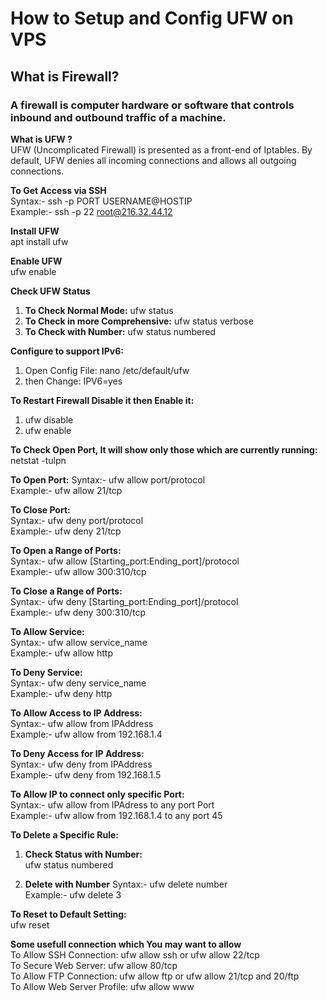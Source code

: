 # **How to Setup and Config UFW on VPS**  

## **What is Firewall?**  

### A firewall is computer hardware or software that controls inbound and outbound traffic of a machine.  

**What is UFW ?**  
UFW (Uncomplicated Firewall) is presented as a front-end of Iptables. By default, UFW denies all incoming connections and allows all outgoing connections.  

**To Get Access via SSH**  
Syntax:- ssh -p PORT USERNAME@HOSTIP  
Example:- ssh -p 22 root@216.32.44.12  

**Install UFW**  
apt install ufw   

**Enable UFW**  
ufw enable  

**Check UFW Status**  
1. **To Check Normal Mode:** ufw status 
2. **To Check in more Comprehensive:** ufw status verbose  
3. **To Check with Number:** ufw status numbered  

**Configure to support IPv6:**
1. Open Config File: nano /etc/default/ufw  
2. then Change: IPV6=yes  

**To Restart Firewall Disable it then Enable it:**  
1. ufw disable  
2. ufw enable  

**To Check Open Port, It will show only those which are currently running:**  
netstat -tulpn  

**To Open Port:**
Syntax:- ufw allow port/protocol  
Example:- ufw allow 21/tcp  

**To Close Port:**  
Syntax:- ufw deny port/protocol  
Example:- ufw deny 21/tcp  

**To Open a Range of Ports:**  
Syntax:- ufw allow [Starting_port:Ending_port]/protocol  
Example:- ufw allow 300:310/tcp  

**To Close a Range of Ports:**  
Syntax:- ufw deny [Starting_port:Ending_port]/protocol  
Example:- ufw deny 300:310/tcp  

**To Allow Service:**  
Syntax:- ufw allow service_name  
Example:- ufw allow http  

**To Deny Service:**  
Syntax:- ufw deny service_name  
Example:- ufw deny http  

**To Allow Access to IP Address:**  
Syntax:- ufw allow from IPAddress  
Example:- ufw allow from 192.168.1.4  

**To Deny Access for IP Address:**  
Syntax:- ufw deny from IPAddress  
Example:- ufw deny from 192.168.1.5  

**To Allow IP to connect only specific Port:**  
Syntax:- ufw allow from IPAdress to any port Port  
Example:- ufw allow from 192.168.1.4 to any port 45  

**To Delete a Specific Rule:**
1. **Check Status with Number:**  
   ufw status numbered  

2. **Delete with Number**
   Syntax:- ufw delete number  
   Example:- ufw delete 3  

**To Reset to Default Setting:**  
ufw reset  

**Some usefull connection which You may want to allow**  
To Allow SSH Connection: ufw allow ssh or ufw allow 22/tcp  
To Secure Web Server: ufw allow 80/tcp  
To Allow FTP Connection: ufw allow ftp or ufw allow 21/tcp and 20/ftp  
To Allow Web Server Profile: ufw allow www  